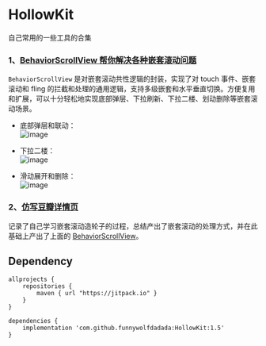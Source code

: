 # HollowKit

自己常用的一些工具的合集

### 1、[BehaviorScrollView 帮你解决各种嵌套滚动问题](https://juejin.im/post/5f16f825e51d45346c5117c4)

`BehaviorScrollView` 是对嵌套滚动共性逻辑的封装，实现了对 touch 事件、嵌套滚动和 fling 的拦截和处理的通用逻辑，支持多级嵌套和水平垂直切换。方便复用和扩展，可以十分轻松地实现底部弹层、下拉刷新、下拉二楼、划动删除等嵌套滚动场景。  

- 底部弹层和联动：  
![image](https://github.com/funnywolfdadada/HollowKit/blob/master/screenshot/linkage.gif)  

- 下拉二楼：  
![image](https://github.com/funnywolfdadada/HollowKit/blob/master/screenshot/second_floor.gif)  

- 滑动展开和删除：  
![image](https://github.com/funnywolfdadada/HollowKit/blob/master/screenshot/jelly.gif)  


### 2、[仿写豆瓣详情页](https://juejin.im/post/6844904137713270797)
记录了自己学习嵌套滚动造轮子的过程，总结产出了嵌套滚动的处理方式，并在此基础上产出了上面的 [BehaviorScrollView](https://juejin.im/post/5f16f825e51d45346c5117c4)。

## Dependency
```
allprojects {
    repositories {
        maven { url "https://jitpack.io" }
    }
}

dependencies {
    implementation 'com.github.funnywolfdadada:HollowKit:1.5'
}
```

